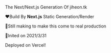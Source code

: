 The Next/Next.js Generation Of jiheon.tk

❤️Build By **Next.js** Static Generation/Render

🥺Still making to make this come to real production

🥰Inited on 2021/3/31

Deployed on Vercel!
